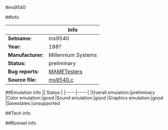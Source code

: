 #ms9540

##Info

||Info|
|-----|-----|
|**Setname:**|ms9540
|**Year:**|198?
|**Manufacturer:**|Millennium Systems
|**Status:**|preliminary
|**Bug reports:**|[MAMETesters](http://mametesters.org/view_all_set.php?type=1&temporary=y&search=ms9540.c)
|**Source file:**|[ms9540.c](https://github.com/mamedev/mame/blob/master/src/mess/drivers/ms9540.c)

##Emulation info
|| Status |
|-----|-----|
|Overall emulation:|preliminary
|Color emulation:|good
|Sound emulation:|good
|Graphics emulation:|good
|Savestates:|unsupported

##Tech info

##Romset info

<!--- START OF EDITED COMMENT DO NOT TOUCH TEXT ABOVE-->
